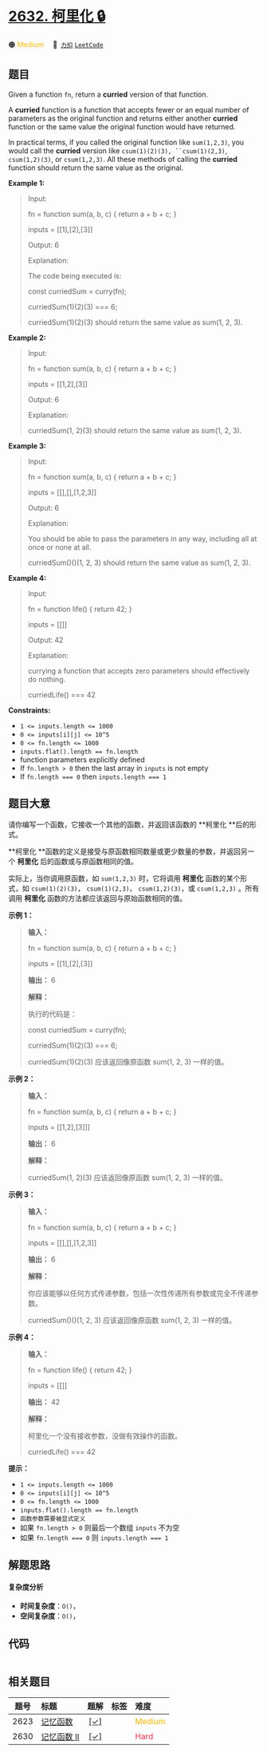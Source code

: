 # [2632. 柯里化 🔒](https://2xiao.github.io/leetcode-js/problem/2632.html)

🟠 <font color=#ffb800>Medium</font>&emsp; 🔗&ensp;[`力扣`](https://leetcode.cn/problems/curry) [`LeetCode`](https://leetcode.com/problems/curry)

## 题目

Given a function `fn`, return a **curried**  version of that function.

A **curried**  function is a function that accepts fewer or an equal number of
parameters as the original function and returns either another **curried**
function or the same value the original function would have returned.

In practical terms, if you called the original function like `sum(1,2,3)`, you
would call the **curried**  version like `csum(1)(2)(3), ``csum(1)(2,3)`,
`csum(1,2)(3)`, or `csum(1,2,3)`. All these methods of calling the **curried**
function should return the same value as the original.



**Example 1:**

> Input: 
> 
> fn = function sum(a, b, c) { return a + b + c; }
> 
> inputs = [[1],[2],[3]]
> 
> Output: 6
> 
> Explanation:
> 
> The code being executed is:
> 
> const curriedSum = curry(fn);
> 
> curriedSum(1)(2)(3) === 6;
> 
> curriedSum(1)(2)(3) should return the same value as sum(1, 2, 3).

**Example 2:**

> Input:
> 
> fn = function sum(a, b, c) { return a + b + c; }
> 
> inputs = [[1,2],[3]]
> 
> Output: 6
> 
> Explanation:
> 
> curriedSum(1, 2)(3) should return the same value as sum(1, 2, 3).

**Example 3:**

> Input:
> 
> fn = function sum(a, b, c) { return a + b + c; }
> 
> inputs = [[],[],[1,2,3]]
> 
> Output: 6
> 
> Explanation:
> 
> You should be able to pass the parameters in any way, including all at once or none at all.
> 
> curriedSum()()(1, 2, 3) should return the same value as sum(1, 2, 3).

**Example 4:**

> Input:
> 
> fn = function life() { return 42; }
> 
> inputs = [[]]
> 
> Output: 42
> 
> Explanation:
> 
> currying a function that accepts zero parameters should effectively do nothing.
> 
> curriedLife() === 42

**Constraints:**

  * `1 <= inputs.length <= 1000`
  * `0 <= inputs[i][j] <= 10^5`
  * `0 <= fn.length <= 1000`
  * `inputs.flat().length == fn.length`
  * function parameters explicitly defined
  * If `fn.length > 0` then the last array in `inputs` is not empty
  * If `fn.length === 0` then `inputs.length === 1` 


## 题目大意

请你编写一个函数，它接收一个其他的函数，并返回该函数的 **柯里化  **后的形式。

**柯里化  **函数的定义是接受与原函数相同数量或更少数量的参数，并返回另一个 **柯里化** 后的函数或与原函数相同的值。

实际上，当你调用原函数，如 `sum(1,2,3)` 时，它将调用 **柯里化** 函数的某个形式，如 `csum(1)(2)(3)`，
`csum(1)(2,3)`， `csum(1,2)(3)`，或 `csum(1,2,3)` 。所有调用 **柯里化**
函数的方法都应该返回与原始函数相同的值。



**示例 1：**

> 
> 
> 
> 
> 
> **输入：**
> 
> fn = function sum(a, b, c) { return a + b + c; }
> 
> inputs = [[1],[2],[3]]
> 
> **输出：** 6
> 
> **解释：**
> 
> 执行的代码是：
> 
> const curriedSum = curry(fn);
> 
> curriedSum(1)(2)(3) === 6;
> 
> curriedSum(1)(2)(3) 应该返回像原函数 sum(1, 2, 3) 一样的值。
> 
> 

**示例 2：**

> 
> 
> 
> 
> 
> **输入：**
> 
> fn = function sum(a, b, c) { return a + b + c; }
> 
> inputs = [[1,2],[3]]]
> 
> **输出：** 6
> 
> **解释：**
> 
> curriedSum(1, 2)(3) 应该返回像原函数 sum(1, 2, 3) 一样的值。

**示例 3：**

> 
> 
> 
> 
> 
> **输入：**
> 
> fn = function sum(a, b, c) { return a + b + c; }
> 
> inputs = [[],[],[1,2,3]]
> 
> **输出：** 6
> 
> **解释：**
> 
> 你应该能够以任何方式传递参数，包括一次性传递所有参数或完全不传递参数。
> 
> curriedSum()()(1, 2, 3) 应该返回像原函数 sum(1, 2, 3) 一样的值。
> 
> 

**示例 4：**

> 
> 
> 
> 
> 
> **输入：**
> 
> fn = function life() { return 42; }
> 
> inputs = [[]]
> 
> **输出：** 42
> 
> **解释：**
> 
> 柯里化一个没有接收参数，没做有效操作的函数。
> 
> curriedLife() === 42
> 
> 



**提示：**

  * `1 <= inputs.length <= 1000`
  * `0 <= inputs[i][j] <= 10^5`
  * `0 <= fn.length <= 1000`
  * `inputs.flat().length == fn.length`
  * `函数参数需要被显式定义`
  * 如果 `fn.length > 0` 则最后一个数组 `inputs` 不为空
  * 如果 `fn.length === 0` 则 `inputs.length === 1` 


## 解题思路

#### 复杂度分析

- **时间复杂度**：`O()`，
- **空间复杂度**：`O()`，

## 代码

```javascript

```

## 相关题目

<!-- prettier-ignore -->
| 题号 | 标题 | 题解 | 标签 | 难度 |
| :------: | :------ | :------: | :------ | :------ |
| 2623 | [记忆函数](https://leetcode.com/problems/memoize) | [[✓]](/problem/2623.md) |  | <font color=#ffb800>Medium</font> |
| 2630 | [记忆函数 II](https://leetcode.com/problems/memoize-ii) | [[✓]](/problem/2630.md) |  | <font color=#ff334b>Hard</font> |